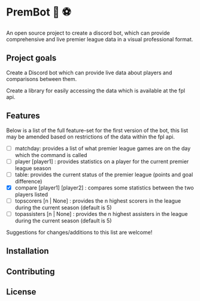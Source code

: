 # PremBot 🤖 ⚽️

An open source project to create a discord bot, which can provide comprehensive and live premier league data in a visual professional format.

## Project goals

Create a Discord bot which can provide live data about players and comparisons between them.

Create a library for easily accessing the data which is available at the fpl api.

## Features

Below is a list of the full feature-set for the first version of the bot, this list may be amended based on restrictions of the data within the fpl api.

- [ ] matchday: provides a list of what premier league games are on the day which the command is called
- [ ] player [player1] : provides statistics on a player for the current premier league season
- [ ] table: provides the current status of the premier league (points and goal difference)
- [x] compare [player1] [player2] : compares some statistics between the two players listed
- [ ] topscorers [n | None] : provides the n highest scorers in the league during the current season (default is 5)
- [ ] topassisters [n | None] : provides the n highest assisters in the league during the current season (default is 5)

Suggestions for changes/additions to this list are welcome!

## Installation

## Contributing

## License
